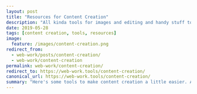```yaml
---
layout: post
title: "Resources for Content Creation"
description: "All kinda tools for images and editing and handy stuff to assist with content creation."
date: 2019-05-28
tags: [content creation, tools, resources]
image:
  feature: /images/content-creation.png
redirect_from:
  - web-work/posts/content-creation/
  - web-work/content-creation
permalink: web-work/content-creation/
redirect_to: https://web-work.tools/content-creation/
canonical_url: https://web-work.tools/content-creation/
summary: "Here's some tools to make content creation a little easier. As per usual, this list will grow and become more organized over time."
---
```

